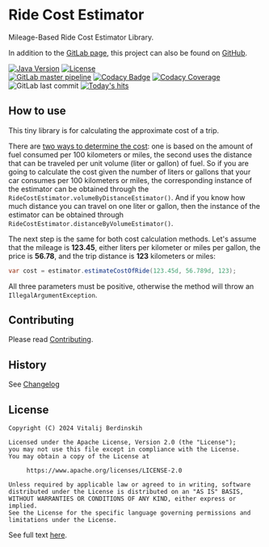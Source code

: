 # Ride Cost Estimator

Mileage-Based Ride Cost Estimator Library.

In addition to the [GitLab page][gl-project], this project can also be found on [GitHub][gh-project].

[![Java Version][java-version]][jdk-download]
[![License][license-badge]][license-link]  
[![GitLab master pipeline][gitlab-master-pipeline]][gitlab-master-pipeline-link]
[![Codacy Badge][codacy-badge]][codacy-badge-link]
[![Codacy Coverage][codacy-coverage]][codacy-coverage-link]
![GitLab last commit][gitlab-last-commit]
[![Today's hits][today-hits]][today-hits-link]

## How to use

This tiny library is for calculating the approximate cost of a trip.

There are [two ways to determine the cost][fuel-economy]: one is based on the amount of fuel consumed per 100 kilometers
or miles, the second uses the distance that can be traveled per unit volume (liter or gallon) of fuel. So if you are
going to calculate the cost given the number of liters or gallons that your car consumes per 100 kilometers or miles,
the corresponding instance of the estimator can be obtained through the `RideCostEstimator.volumeByDistanceEstimator()`.
And if you know how much distance you can travel on one liter or gallon, then the instance of the estimator can
be obtained through `RideCostEstimator.distanceByVolumeEstimator()`.

The next step is the same for both cost calculation methods. Let's assume that the mileage is **123.45**, either liters
per kilometer or miles per gallon, the price is **56.78**, and the trip distance is **123** kilometers or miles:

```java
var cost = estimator.estimateCostOfRide(123.45d, 56.789d, 123);
```

All three parameters must be positive, otherwise the method will throw an `IllegalArgumentException`.

## Contributing

Please read [Contributing](contributing.md).

## History

See [Changelog](changelog.md)

## License

```text
Copyright (C) 2024 Vitalij Berdinskih

Licensed under the Apache License, Version 2.0 (the "License");
you may not use this file except in compliance with the License.
You may obtain a copy of the License at

     https://www.apache.org/licenses/LICENSE-2.0

Unless required by applicable law or agreed to in writing, software
distributed under the License is distributed on an "AS IS" BASIS,
WITHOUT WARRANTIES OR CONDITIONS OF ANY KIND, either express or implied.
See the License for the specific language governing permissions and
limitations under the License.
```

See full text [here](LICENSE "the LICENSE file").

[gl-project]: https://gitlab.com/vitalijr2/ride-cost-estimator

[gh-project]: https://github.com/vitalijr2/ride-cost-estimator

[java-version]: https://img.shields.io/static/v1?label=Java&message=17&color=blue&logoColor=E23D28

[jdk-download]: https://www.oracle.com/java/technologies/downloads/#java17

[license-badge]: https://img.shields.io/badge/license-Apache%202.0-blue.svg?style=flat

[license-link]: https://www.apache.org/licenses/LICENSE-2.0.html

[gitlab-master-pipeline]: https://gitlab.com/vitalijr2/ride-cost-estimator/badges/master/pipeline.svg

[gitlab-master-pipeline-link]: https://gitlab.com/vitalijr2/ride-cost-estimator/-/commits/master

[codacy-badge]: https://app.codacy.com/project/badge/Grade/153f5bc0810442ffb11b4fba643f6011

[codacy-badge-link]: https://app.codacy.com/gl/vitalijr2/ride-cost-estimator/dashboard?utm_source=gl&utm_medium=referral&utm_content=&utm_campaign=Badge_grade

[codacy-coverage]: https://app.codacy.com/project/badge/Coverage/153f5bc0810442ffb11b4fba643f6011

[codacy-coverage-link]: https://app.codacy.com/gl/vitalijr2/ride-cost-estimator/dashboard?utm_source=gl&utm_medium=referral&utm_content=&utm_campaign=Badge_coverage

[gitlab-last-commit]: https://img.shields.io/gitlab/last-commit/vitalijr2/ride-cost-estimator

[today-hits]: https://hits.sh/github.com/vitalijr2/ride-cost-estimator.svg?view=today-total&label=today's%20hits

[today-hits-link]: https://hits.sh/github.com/vitalijr2/ride-cost-estimators/

[fuel-economy]: https://en.wikipedia.org/wiki/Fuel_economy_in_automobiles "Fuel economy in automobiles"
